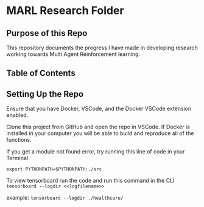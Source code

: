 # MARL Research Folder

## Purpose of this Repo
This repository documents the progress I have made in developing research working towards Multi Agent Reinforcement learning.
## Table of Contents
## Setting Up the Repo

Ensure that you have Docker, VSCode, and the Docker VSCode extension enabled.

Clone this project from GitHub and open the repo in VSCode. If Docker is installed in your computer you will be able to build and reproduce all of the functions.

If you get a module not found error, try running this line of code in your Terminal

`export PYTHONPATH=$PYTHONPATH:./src`

To view tensorboard run the code and run this command in the CLI
`tensorboard --logdir <<logfilename>>`

example:
`tensorboard --logdir ./healthcare/`